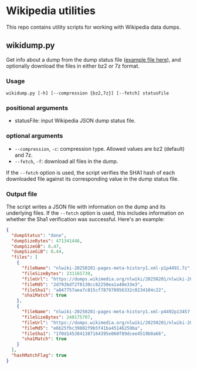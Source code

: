 # Wikipedia utilities

This repo contains utility scripts for working with Wikipedia data dumps.

## wikidump.py

Get info about a dump from the dump status file ([example file here](https://dumps.wikimedia.org/nlwiki/20250201/dumpstatus.json)), and optionally download the files in either bz2 or 7z format.

### Usage

```
wikidump.py [-h] [--compression {bz2,7z}] [--fetch] statusFile
```

### positional arguments

- statusFile: input Wikipedia JSON dump status file.

### optional arguments

- `--compression`, `-c`: compression type. Allowed values are bz2 (default) and 7z.
- `--fetch`, `-f`: download all files in the dump.

If the `--fetch` option is used, the script verifies the SHA1 hash of each downloaded file against its corresponding value in the dump status file.

### Output file

The script writes a JSON file with information on the dump and its underlying files. If the `--fetch` option is used, this includes information on whether the Sha1 verification was successful. Here's an example:

```json
{
  "dumpStatus": "done",
  "dumpSizeBytes": 471341446,
  "dumpSizeGB": 0.47,
  "dumpSizeGiB": 0.44,
  "files": [
    {
      "fileName": "nlwiki-20250201-pages-meta-history1.xml-p1p4491.7z",
      "fileSizeBytes": 231165739,
      "fileUrl": "https://dumps.wikimedia.org/nlwiki/20250201/nlwiki-20250201-pages-meta-history1.xml-p1p4491.7z",
      "fileMd5": "2d793bdf2f0130cc82250ea1a40e33e3",
      "fileSha1": "a047757aea7c815cf787970956332c0234104c22",
      "sha1Match": true
    },
    {
      "fileName": "nlwiki-20250201-pages-meta-history1.xml-p4492p13457.7z",
      "fileSizeBytes": 240175707,
      "fileUrl": "https://dumps.wikimedia.org/nlwiki/20250201/nlwiki-20250201-pages-meta-history1.xml-p4492p13457.7z",
      "fileMd5": "e6b25fbc39802f9b5f41ba45146259ba",
      "fileSha1": "1f0d1453841387164395e060f89dcee4519b0a66",
      "sha1Match": true
    }
  ],
  "hashMatchFlag": true
}
```
